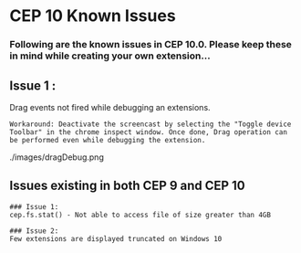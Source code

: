 CEP 10 Known Issues 
====================

### Following are the known issues in CEP 10.0. Please keep these in mind while creating your own extension...

## Issue 1 :
  Drag events not fired while debugging an extensions. 
    
    Workaround: Deactivate the screencast by selecting the "Toggle device Toolbar" in the chrome inspect window. Once done, Drag operation can be performed even while debugging the extension. 
   ./images/dragDebug.png

## Issues existing in both CEP 9 and CEP 10  
    
    ### Issue 1: 
    cep.fs.stat() - Not able to access file of size greater than 4GB 

    ### Issue 2:
    Few extensions are displayed truncated on Windows 10
